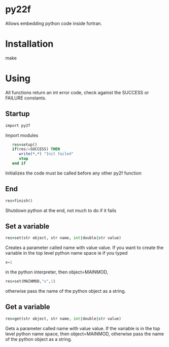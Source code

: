 # py22f

Allows embedding python code inside fortran. 

# Installation
make

# Using
All functions return an int error code, check against the SUCCESS 
or FAILURE constants.

## Startup
````fortran
import py2f
````

Import modules

````fortran
   res=setup()
   if(res/=SUCCESS) THEN
      write(*,*) "Init failed"
      stop
   end if
````

Initializes the code must be called before any other py2f function

## End

````fortran
res=finish()
````

Shutdown python at the end, not much to do if it fails

## Set a variable

````fortran
res=set(str object, str name, int|double|str value)
````
Creates a parameter called name with value value. If
you want to create the variable in the top level python name space
ie if you typed

````python
x=1
````

in the python interpreter, then object=MAINMOD, 

````fortran
res=set(MAINMOD,"x",1)
````

otherwise pass
the name of the python object as a string.

## Get a variable

````fortran
res=get(str object, str name, int|double|str value)
````

Gets a parameter called name with value value. If
the variable is in the top level python name space, then object=MAINMOD, otherwise pass
the name of the python object as a string.


